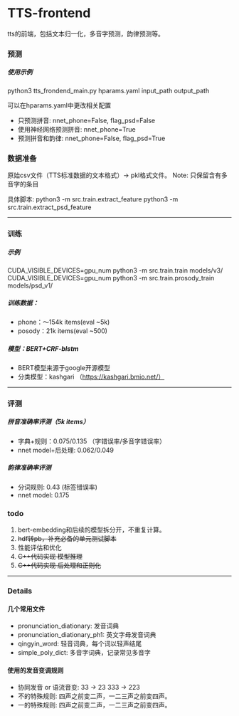 # TTS-frontend

tts的前端，包括文本归一化，多音字预测，韵律预测等。

### 预测

##### 使用示例
python3 tts_frondend_main.py hparams.yaml input_path output_path

可以在hparams.yaml中更改相关配置
- 只预测拼音: nnet_phone=False, flag_psd=False
- 使用神经网络预测拼音: nnet_phone=True
- 预测拼音和韵律: nnet_phone=False, flag_psd=True

### 数据准备
原始csv文件（TTS标准数据的文本格式）-> pkl格式文件。 Note: 只保留含有多音字的条目

具体脚本:
python3 -m src.train.extract_feature
python3 -m src.train.extract_psd_feature

---

### 训练

##### 示例
CUDA_VISIBLE_DEVICES=gpu_num python3  -m  src.train.train  models/v3/           
CUDA_VISIBLE_DEVICES=gpu_num python3  -m  src.train.prosody_train  models/psd_v1/       
 
##### 训练数据：
- phone：～154k items(eval ~5k)
- posody：21k items(eval ~500)

##### 模型：BERT+CRF-blstm
- BERT模型来源于google开源模型
- 分类模型：kashgari （https://kashgari.bmio.net/）

---
### 评测 

##### 拼音准确率评测（5k items）
- 字典+规则：0.075/0.135 （字错误率/多音字错误率）
- nnet model+后处理: 0.062/0.049

##### 韵律准确率评测
- 分词规则: 0.43 (标签错误率)
- nnet model: 0.175 

### todo
1. bert-embedding和后续的模型拆分开，不重复计算。
2. ~~hdf转pb，补充必备的单元测试脚本~~
3. 性能评估和优化
4. ~~C++代码实现 模型推理~~
5. ~~C++代码实现 后处理和正则化~~

---
### Details

#### 几个常用文件
- pronunciation_diationary: 发音词典      
- pronunciation_diationary_ph1: 英文字母发音词典      
- qingyin_word: 轻音词典，每个词以轻声结尾      
- simple_poly_dict: 多音字词典，记录常见多音字      

#### 使用的发音变调规则
- 协同发音 or 语流音变: 33 -> 23 333 -> 223       
- 不的特殊规则: 四声之前变二声，一二三声之前变四声。      
- 一的特殊规则: 四声之前变二声，一二三声之前变四声。      